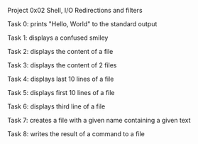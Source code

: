 Project 0x02 Shell, I/O Redirections and filters

Task 0: prints "Hello, World" to the standard output

Task 1: displays a confused smiley

Task 2: displays the content of a file

Task 3: displays the content of 2 files

Task 4: displays last 10 lines of a file

Task 5: displays first 10 lines of a file

Task 6: displays third line of a file

Task 7: creates a file with a given name containing a given text

Task 8: writes the result of a command to a file
